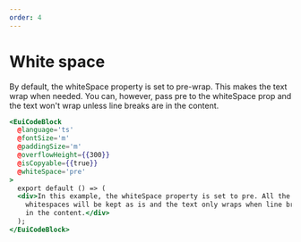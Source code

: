 ```yaml
---
order: 4
---
```


# White space

<EuiText>
  <p>
    By default, the <EuiCode>whiteSpace</EuiCode> property is set to <EuiCode>pre-wrap</EuiCode>. This makes the text wrap when needed. You can, however, pass <EuiCode>pre</EuiCode> to the <EuiCode>whiteSpace</EuiCode> prop and the text won't wrap unless line breaks are in the content.
  </p>
</EuiText>

```hbs template
<EuiCodeBlock
  @language='ts'
  @fontSize='m'
  @paddingSize='m'
  @overflowHeight={{300}}
  @isCopyable={{true}}
  @whiteSpace='pre'
>
  export default () => (
  <div>In this example, the whiteSpace property is set to pre. All the
    whitespaces will be kept as is and the text only wraps when line breaks are
    in the content.</div>
  );
</EuiCodeBlock>
```
